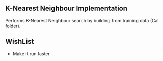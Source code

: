 ## K-Nearest Neighbour Implementation
Performs K-Nearest Neighbour search by building from training data (Cal folder).

## WishList
* Make it run faster
